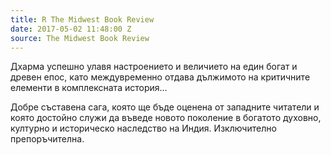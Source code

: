 ```yaml
---
title: R The Midwest Book Review
date: 2017-05-02 11:48:00 Z
source: The Midwest Book Review
---
```


Дхарма успешно улавя настроението и величието на един богат и древен епос, като междувременно отдава дължимото на критичните елементи в комплексната история... 


Добре съставена сага, която ще бъде оценена от западните читатели и която достойно служи да въведе новото поколение в богатото духовно, културно и историческо наследство на Индия. 
Изключително препоръчителна.
